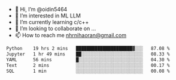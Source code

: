 - 👋 Hi, I’m @oidin5464
- 👀 I’m interested in ML LLM
- 🌱 I’m currently learning c/c++
- 💞️ I’m looking to collaborate on ...
- 📫 How to reach me nhrnihaoran@gmail.com

<!--START_SECTION:waka-->

```txt
Python    19 hrs 2 mins   █████████████████████▓░░░   87.08 %
Jupyter   1 hr 49 mins    ██░░░░░░░░░░░░░░░░░░░░░░░   08.33 %
YAML      56 mins         █░░░░░░░░░░░░░░░░░░░░░░░░   04.30 %
Text      2 mins          ░░░░░░░░░░░░░░░░░░░░░░░░░   00.17 %
SQL       1 min           ░░░░░░░░░░░░░░░░░░░░░░░░░   00.08 %
```

<!--END_SECTION:waka-->

<!---
oidin5464/oidin5464 is a ✨ special ✨ repository because its `README.md` (this file) appears on your GitHub profile.
You can click the Preview link to take a look at your changes.
--->
